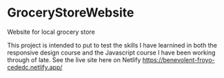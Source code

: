 # GroceryStoreWebsite
Website for local grocery store

This project is intended to put to test the skills I have learnined in both the responsive design course and the Javascript course I have been working through of late.
See the live site here on Netlify https://benevolent-froyo-cededc.netlify.app/

